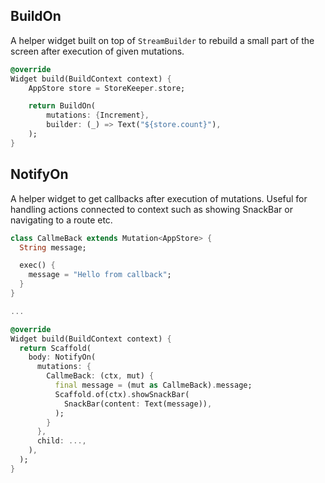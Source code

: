 ## BuildOn

A helper widget built on top of `StreamBuilder` to rebuild a small part of the screen after execution of given mutations.

```dart
@override
Widget build(BuildContext context) {
    AppStore store = StoreKeeper.store;

    return BuildOn(
        mutations: {Increment},
        builder: (_) => Text("${store.count}"),
    );
}
```

## NotifyOn

A helper widget to get callbacks after execution of mutations. Useful for handling actions connected to context such as showing SnackBar or navigating to a route etc.

```dart
class CallmeBack extends Mutation<AppStore> {
  String message;

  exec() {
    message = "Hello from callback";
  }
}

... 

@override
Widget build(BuildContext context) {
  return Scaffold(
    body: NotifyOn(
      mutations: {
        CallmeBack: (ctx, mut) {
          final message = (mut as CallmeBack).message;
          Scaffold.of(ctx).showSnackBar(
            SnackBar(content: Text(message)),
          );
        }
      },
      child: ...,
    ),
  );
}
```